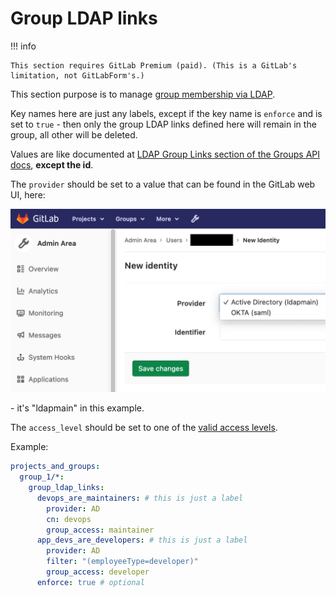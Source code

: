 # Group LDAP links

!!! info

    This section requires GitLab Premium (paid). (This is a GitLab's limitation, not GitLabForm's.)

This section purpose is to manage [group membership via LDAP](https://docs.gitlab.com/ee/user/group/index.html#manage-group-memberships-via-ldap).

Key names here are just any labels, except if the key name is `enforce` and is set to `true` - then only the group LDAP links defined here will remain in the group, all other will be deleted.

Values are like documented at [LDAP Group Links section of the Groups API docs](https://docs.gitlab.com/ee/api/groups.html#add-ldap-group-link-with-cn-or-filter), **except the id**.

The `provider` should be set to a value that can be found in the GitLab web UI, here:

![group-ldap-links-provider.png](../images/group-ldap-links-provider.png)

\- it's "ldapmain" in this example.

The `access_level` should be set to one of the [valid access levels](https://docs.gitlab.com/ee/api/members.html#valid-access-levels).

Example:

```yaml
projects_and_groups:
  group_1/*:
    group_ldap_links: 
      devops_are_maintainers: # this is just a label
        provider: AD
        cn: devops
        group_access: maintainer
      app_devs_are_developers: # this is just a label
        provider: AD
        filter: "(employeeType=developer)"
        group_access: developer
      enforce: true # optional
```
